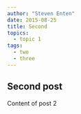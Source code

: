 ```yaml
---
author: "Steven Enten"
date: 2015-08-25
title: Second
topics:
  - topic 1
tags:
  - two
  - three
---
```


## Second post

Content of post 2


